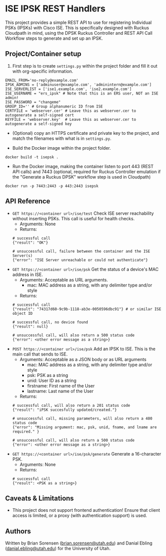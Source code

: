 ISE IPSK REST Handlers
======================

This project provides a simple REST API to use for registering Individual PSKs
(IPSKs) with Cisco ISE. This is specifically designed with Ruckus Cloudpath in mind,
using the DPSK Ruckus Controller and REST API Call Workflow steps to generate and
set up an IPSK.

Project/Container setup
-----------------------
1. First step is to create `settings.py` within the project folder and fill it out
with org-specific information.
```
EMAIL_FROM='no-reply@example.com'
IPSK_ADMINS = ['adminuser@example.com', 'adminintern@example.com']
ISE_SERVERLIST = ['ise1.example.com', 'ise2.example.com']
ISE_USERNAME = "ers_ipsk" # Note that this is an ERS user, NOT an ISE admin!
ISE_PASSWORD = "changeme"
GROUP_ID='' # Group alphanumeric ID from ISE
CERTFILE = 'webserver.cer' # Leave this as webserver.cer to autogenerate a self-signed cert
KEYFILE = 'webserver.key'  # Leave this as webserver.cer to autogenerate a self-signed key
```

- (Optional) copy an HTTPS certificate and private key to the project, and match
the filenames with what is in `settings.py`.

- Build the Docker image within the project folder.
```
docker build -t isepsk .
```

- Run the Docker image, making the container listen to port 443 (REST API calls)
and 7443 (optional, required for Ruckus Controller emulation if the "Generate a Ruckus DPSK"
workflow step is used in Cloudpath)
```
docker run -p 7443:2443 -p 443:2443 isepsk
```

API Reference
-------------
- `GET https://<container url>/ise/test` Check ISE server reachability without inserting PSKs.
This call is useful for health checks.
    - Arguments: None
    - Returns:
    ```
    # successful call
    {"result": "OK"}

    # unsuccessful call, failure between the container and the ISE Server(s)
    {"error": "ISE Server unreachable or could not authenticate"}
    ```
- `GET https://<container url>/ise/psk` Get the status of a device's MAC address in ISE.
    - Arguments: Acceptable as URL arguments.
        - mac: MAC address as a string, with any delimiter type and/or style
    - Returns:
    ```
    # successful call
    {"result": "74317d60-9c9b-1118-ab3e-0050596dbc91"} # or similar ISE object ID

    # successful call, no device found
    {"result": null}

    # unsuccessful call, will also return a 500 status code
    {"error": <other error message as a string>}
    ```
- `POST https://<container url>/ise/psk` Add an IPSK to ISE. This is the main call that
sends to ISE.
    - Arguments: Acceptable as a JSON body or as URL arguments
        - mac: MAC address as a string, with any delimiter type and/or style
        - psk: PSK as a string
        - unid: User ID as a string
        - firstname: First name of the User
        - lastname: Last name of the User
    - Returns:
    ```
    # successful call, will also return a 201 status code
    {"result": "iPSK succesfully updated/created."}

    # unsuccessful call, missing parameters, will also return a 400 status code
    {"error": "Missing argument: mac, psk, unid, fname, and lname are required." }

    # unsuccessful call, will also return a 500 status code
    {"error": <other error message as a string>}
    ```
- `GET https://<container url>/ise/psk/generate` Generate a 16-character PSK.
    - Arguments: None
    - Returns:
    ```
    # successful call
    {"result": <PSK as a string>}
    ```

Caveats & Limitations
---------------------
- This project does not support frontend authentication! Ensure that client access
is limited, or a proxy (with authentication support) is used.

Authors
-------
Written by Brian Sorensen (brian.sorensen@utah.edu) and Danial Ebling (danial.ebling@utah.edu) for the University of Utah.
